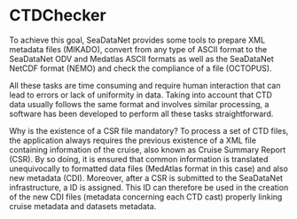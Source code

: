 # CTDChecker

To achieve this goal, SeaDataNet provides some tools to prepare XML metadata files (MIKADO), convert from any type of ASCII format to the SeaDataNet ODV and Medatlas ASCII formats as well as the SeaDataNet NetCDF format (NEMO) and check the compliance of a file (OCTOPUS).

All these tasks are time consuming and require human interaction that can lead to errors or lack of uniformity in data. Taking into account that CTD data usually follows the same format and involves similar processing, a software has been developed to perform all these tasks straightforward. 

Why is the existence of a CSR file mandatory?
To process a set of CTD files, the application always requires the previous existence of a XML file containing information of the cruise, also known as Cruise Summary Report (CSR). By so doing, it is ensured that common information is translated unequivocally to formatted data files (MedAtlas format in this case) and also new metadata (CDI). Moreover, after a CSR is submitted to the SeaDataNet infrastructure, a ID is assigned. This ID can therefore be used in the creation of the new CDI files (metadata concerning each CTD cast) properly linking cruise metadata and datasets metadata. 
